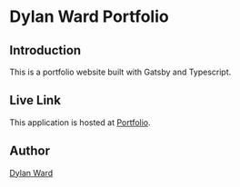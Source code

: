 # Dylan Ward Portfolio

## Introduction

This is a portfolio website built with Gatsby and Typescript.

## Live Link

This application is hosted at [Portfolio](https://dylan-ward-portfolio.netlify.app/).

## Author

[Dylan Ward](http://dylan-ward.com)
